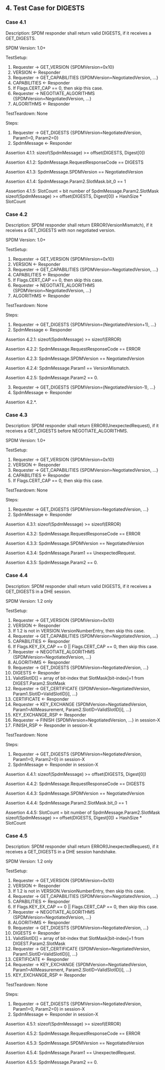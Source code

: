## 4. Test Case for DIGESTS

### Case 4.1

Description: SPDM responder shall return valid DIGESTS, if it receives a GET_DIGESTS.

SPDM Version: 1.0+

TestSetup:
1. Requester -> GET_VERSION {SPDMVersion=0x10}
2. VERSION <- Responder
3. Requester -> GET_CAPABILITIES {SPDMVersion=NegotiatedVersion, ...}
4. CAPABILITIES <- Responder
5. If Flags.CERT_CAP == 0, then skip this case.
6. Requester -> NEGOTIATE_ALGORITHMS {SPDMVersion=NegotiatedVersion, ...}
7. ALGORITHMS <- Responder

TestTeardown: None

Steps:
1. Requester -> GET_DIGESTS {SPDMVersion=NegotiatedVersion, Param1=0, Param2=0}
2. SpdmMessage <- Responder

Assertion 4.1.1:
    sizeof(SpdmMessage) >= offset(DIGESTS, Digest[0])

Assertion 4.1.2:
    SpdmMessage.RequestResponseCode == DIGESTS

Assertion 4.1.3:
    SpdmMessage.SPDMVersion == NegotiatedVersion

Assertion 4.1.4:
    SpdmMessage.Param2.SlotMask.bit_0 == 1

Assertion 4.1.5:
    SlotCount = bit number of SpdmMessage.Param2.SlotMask
    sizeof(SpdmMessage) >= offset(DIGESTS, Digest[0]) + HashSize * SlotCount

### Case 4.2

Description: SPDM responder shall return ERROR(VersionMismatch), if it receives a GET_DIGESTS with non negotiated version.

SPDM Version: 1.0+

TestSetup:
1. Requester -> GET_VERSION {SPDMVersion=0x10}
2. VERSION <- Responder
3. Requester -> GET_CAPABILITIES {SPDMVersion=NegotiatedVersion, ...}
4. CAPABILITIES <- Responder
5. If Flags.CERT_CAP == 0, then skip this case.
6. Requester -> NEGOTIATE_ALGORITHMS {SPDMVersion=NegotiatedVersion, ...}
7. ALGORITHMS <- Responder

TestTeardown: None

Steps:
1. Requester -> GET_DIGESTS {SPDMVersion=(NegotiatedVersion+1), ...}
2. SpdmMessage <- Responder

Assertion 4.2.1:
    sizeof(SpdmMessage) >= sizeof(ERROR)

Assertion 4.2.2:
    SpdmMessage.RequestResponseCode == ERROR

Assertion 4.2.3:
    SpdmMessage.SPDMVersion == NegotiatedVersion

Assertion 4.2.4:
    SpdmMessage.Param1 == VersionMismatch.

Assertion 4.2.5:
    SpdmMessage.Param2 == 0.

3. Requester -> GET_DIGESTS {SPDMVersion=(NegotiatedVersion-1), ...}
4. SpdmMessage <- Responder

Assertion 4.2.*.

### Case 4.3

Description: SPDM responder shall return ERROR(UnexpectedRequest), if it receives a GET_DIGESTS before NEGOTIATE_ALGORITHMS.

SPDM Version: 1.0+

TestSetup:
1. Requester -> GET_VERSION {SPDMVersion=0x10}
2. VERSION <- Responder
3. Requester -> GET_CAPABILITIES {SPDMVersion=NegotiatedVersion, ...}
4. CAPABILITIES <- Responder
5. If Flags.CERT_CAP == 0, then skip this case.

TestTeardown: None

Steps:
1. Requester -> GET_DIGESTS {SPDMVersion=NegotiatedVersion, ...}
2. SpdmMessage <- Responder

Assertion 4.3.1:
    sizeof(SpdmMessage) >= sizeof(ERROR)

Assertion 4.3.2:
    SpdmMessage.RequestResponseCode == ERROR

Assertion 4.3.3:
    SpdmMessage.SPDMVersion == NegotiatedVersion

Assertion 4.3.4:
    SpdmMessage.Param1 == UnexpectedRequest.

Assertion 4.3.5:
    SpdmMessage.Param2 == 0.

### Case 4.4

Description: SPDM responder shall return valid DIGESTS, if it receives a GET_DIGESTS in a DHE session.

SPDM Version: 1.2 only

TestSetup:
1. Requester -> GET_VERSION {SPDMVersion=0x10}
2. VERSION <- Responder
3. If 1.2 is not in VERSION.VersionNumberEntry, then skip this case.
4. Requester -> GET_CAPABILITIES {SPDMVersion=NegotiatedVersion, ...}
5. CAPABILITIES <- Responder
6. If Flags.KEY_EX_CAP == 0 || Flags.CERT_CAP == 0, then skip this case.
7. Requester -> NEGOTIATE_ALGORITHMS {SPDMVersion=NegotiatedVersion, ...}
8. ALGORITHMS <- Responder
9. Requester -> GET_DIGESTS {SPDMVersion=NegotiatedVersion, ...}
10. DIGESTS <- Responder
11. ValidSlotID[] = array of bit-index that SlotMask[bit-index]=1 from DIGEST.Param2.SlotMask
12. Requester -> GET_CERTIFICATE {SPDMVersion=NegotiatedVersion, Param1.SlotID=ValidSlotID[i], ...}
13. CERTIFICATE <- Responder
14. Requester -> KEY_EXCHANGE {SPDMVersion=NegotiatedVersion, Param1=AllMeasurement, Param2.SlotID=ValidSlotID[i], ...}
15. KEY_EXCHANGE_RSP <- Responder
16. Requester -> FINISH {SPDMVersion=NegotiatedVersion, ...} in session-X
17. FINISH_RSP <- Responder in session-X

TestTeardown: None

Steps:
1. Requester -> GET_DIGESTS {SPDMVersion=NegotiatedVersion, Param1=0, Param2=0} in session-X
2. SpdmMessage <- Responder in session-X

Assertion 4.4.1:
    sizeof(SpdmMessage) >= offset(DIGESTS, Digest[0])

Assertion 4.4.2:
    SpdmMessage.RequestResponseCode == DIGESTS

Assertion 4.4.3:
    SpdmMessage.SPDMVersion == NegotiatedVersion

Assertion 4.4.4:
    SpdmMessage.Param2.SlotMask.bit_0 == 1

Assertion 4.4.5:
    SlotCount = bit number of SpdmMessage.Param2.SlotMask
    sizeof(SpdmMessage) >= offset(DIGESTS, Digest[0]) + HashSize * SlotCount

### Case 4.5

Description: SPDM responder shall return ERROR(UnexpectedRequest), if it receives a GET_DIGESTS in a DHE session handshake.

SPDM Version: 1.2 only

TestSetup:
1. Requester -> GET_VERSION {SPDMVersion=0x10}
2. VERSION <- Responder
3. If 1.2 is not in VERSION.VersionNumberEntry, then skip this case.
4. Requester -> GET_CAPABILITIES {SPDMVersion=NegotiatedVersion, ...}
5. CAPABILITIES <- Responder
6. If Flags.KEY_EX_CAP == 0 || Flags.CERT_CAP == 0, then skip this case.
7. Requester -> NEGOTIATE_ALGORITHMS {SPDMVersion=NegotiatedVersion, ...}
8. ALGORITHMS <- Responder
9. Requester -> GET_DIGESTS {SPDMVersion=NegotiatedVersion, ...}
10. DIGESTS <- Responder
11. ValidSlotID[] = array of bit-index that SlotMask[bit-index]=1 from DIGEST.Param2.SlotMask
12. Requester -> GET_CERTIFICATE {SPDMVersion=NegotiatedVersion, Param1.SlotID=ValidSlotID[i], ...}
13. CERTIFICATE <- Responder
14. Requester -> KEY_EXCHANGE {SPDMVersion=NegotiatedVersion, Param1=AllMeasurement, Param2.SlotID=ValidSlotID[i], ...}
15. KEY_EXCHANGE_RSP <- Responder

TestTeardown: None

Steps:
1. Requester -> GET_DIGESTS {SPDMVersion=NegotiatedVersion, Param1=0, Param2=0} in session-X
2. SpdmMessage <- Responder in session-X

Assertion 4.5.1:
    sizeof(SpdmMessage) >= sizeof(ERROR)

Assertion 4.5.2:
    SpdmMessage.RequestResponseCode == ERROR

Assertion 4.5.3:
    SpdmMessage.SPDMVersion == NegotiatedVersion

Assertion 4.5.4:
    SpdmMessage.Param1 == UnexpectedRequest.

Assertion 4.5.5:
    SpdmMessage.Param2 == 0.
